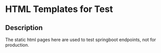 # HTML Templates for Test

## Description

The static html pages here are used to test springboot endpoints, not for production.